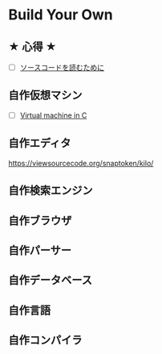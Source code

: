 # Build Your Own
## ★ 心得 ★
- [ ] [ソースコードを読むために]()
## 自作仮想マシン
- [ ] [Virtual machine in C]()

## 自作エディタ
https://viewsourcecode.org/snaptoken/kilo/

## 自作検索エンジン

## 自作ブラウザ

## 自作パーサー

## 自作データベース

## 自作言語

## 自作コンパイラ
